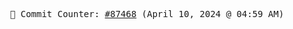 <p align="center">
    <samp>
        📮 Commit Counter: <a href="https://github.com/Javascript-void0/Javascript-void0/commits/main">#87468</a> (April 10, 2024 @ 04:59 AM)
    </samp>
</p>